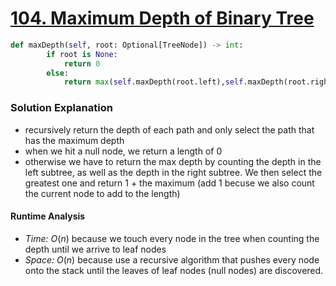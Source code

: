 # [104. Maximum Depth of Binary Tree](https://leetcode.com/problems/maximum-depth-of-binary-tree/)

```python
def maxDepth(self, root: Optional[TreeNode]) -> int:
        if root is None:
            return 0 
        else:
            return max(self.maxDepth(root.left),self.maxDepth(root.right)) + 1

```

### Solution Explanation 
- recursively return the depth of each path and only select the path that has the maximum depth 
- when we hit a null node, we return a length of 0 
- otherwise we have to return the max depth by counting the depth in the left subtree, as well as the depth in the right subtree. We then select the greatest one and return 1 + the maximum (add 1 becuse we also count the current node to add to the length)

#### Runtime Analysis  
- *Time:* $O(n)$ because we touch every node in the tree when counting the depth until we arrive to leaf nodes 
- *Space:* $O(n)$ because use a recursive algorithm that pushes every node onto the stack until the leaves of leaf nodes (null nodes) are discovered. 